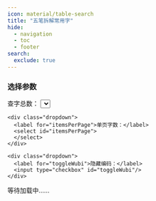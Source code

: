 ```yaml
---
icon: material/table-search
title: "五笔拆解常用字"
hide:
  - navigation
  - toc
  - footer
search:
  exclude: true
---
```


<link rel="stylesheet" type="text/css" href="../static/css/styles2.css" />
<script src="../static/js/lib/hanzi-writer.min.js"></script>

<main>
  <section id="option-area">
    <h3>选择参数</h3>
    <div class="dropdown">
      <label for="itemsTotal">查字总数：</label>
      <select id="itemsTotal">
      </select>
    </div>

    <div class="dropdown">
      <label for="itemsPerPage">单页字数：</label>
      <select id="itemsPerPage">
      </select>
    </div>

    <div class="dropdown">
      <label for="toggleWubi">隐藏编码：</label>
      <input type="checkbox" id="toggleWubi"/>
    </div>
  </section>

  <section id="note-area">
    <p id="note-warning" class="note">等待加载中……</p>
  </section>

  <section>
    <table id="data-table">
      <thead></thead>
      <tbody></tbody>
    </table>
  </section>

  <div class="pagination" id="pagination">
  </div>
</main>

<script type="module" src="../static/js/list.js"></script>
